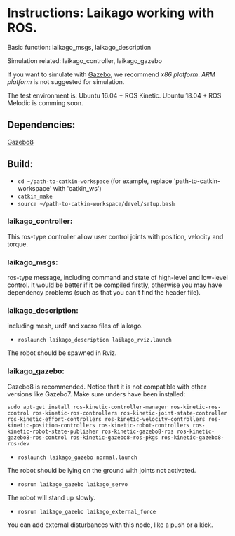 # Instructions: Laikago working with ROS. 

Basic function: laikago_msgs, laikago_description

Simulation related: laikago_controller, laikago_gazebo


If you want to simulate with [Gazebo](http://gazebosim.org/), we recommend *x86 platform*. *ARM platform* is not suggested for simulation.

The test environment is: Ubuntu 16.04 + ROS Kinetic. Ubuntu 18.04 + ROS Melodic is comming soon.

## Dependencies:
[Gazebo8](http://gazebosim.org/)

## Build:
* `cd ~/path-to-catkin-workspace`  (for example, replace 'path-to-catkin-workspace' with 'catkin_ws')
* `catkin_make`
* `source ~/path-to-catkin-workspace/devel/setup.bash`

### laikago_controller:
This ros-type controller allow user control joints with position, velocity and torque.

### laikago_msgs:
ros-type message, including command and state of high-level and low-level control.
It would be better if it be compiled firstly, otherwise you may have dependency problems (such as that you can't find the header file).

### laikago_description:
including mesh, urdf and xacro files of laikago.
* `roslaunch laikago_description laikago_rviz.launch`

The robot should be spawned in Rviz.

### laikago_gazebo:
Gazebo8 is recommended. Notice that it is not compatible with other versions like Gazebo7.
Make sure unders have been installed:
```
sudo apt-get install ros-kinetic-controller-manager ros-kinetic-ros-control ros-kinetic-ros-controllers ros-kinetic-joint-state-controller ros-kinetic-effort-controllers ros-kinetic-velocity-controllers ros-kinetic-position-controllers ros-kinetic-robot-controllers ros-kinetic-robot-state-publisher ros-kinetic-gazebo8-ros ros-kinetic-gazebo8-ros-control ros-kinetic-gazebo8-ros-pkgs ros-kinetic-gazebo8-ros-dev
```
* `roslaunch laikago_gazebo normal.launch`

The robot should be lying on the ground with joints not activated.

* `rosrun laikago_gazebo laikago_servo`

The robot will stand up slowly.

* `rosrun laikago_gazebo laikago_external_force`

You can add external disturbances with this node, like a push or a kick.

